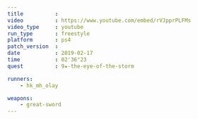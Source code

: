 ```yaml
---
title          :
video          : https://www.youtube.com/embed/rVJpprPLFMs
video_type     : youtube
run_type       : freestyle
platform       : ps4
patch_version  :
date           : 2019-02-17
time           : 02'36"23
quest          : 9★-the-eye-of-the-storm

runners:
    - hk_mh_olay

weapons:
    - great-sword
---
```

